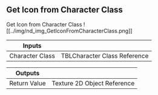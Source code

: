 ## Get Icon from Character Class
Get Icon from Character Class
![[../img/nd_img_GetIconFromCharacterClass.png]]

|Inputs||
|--|--|
| Character Class | TBLCharacter Class Reference |

|Outputs||
|--|--|
| Return Value | Texture 2D Object Reference |
